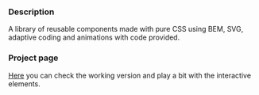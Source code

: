 ### Description
A library of reusable components made with pure CSS using BEM, SVG, adaptive coding and animations with code provided.

### Project page
[Here](https://irinanic88.github.io/reusable-library/index.html/) you can check the working version and play a bit with the interactive elements.

